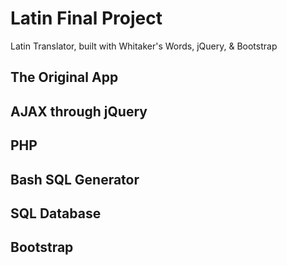 # Latin Final Project

Latin Translator, built with Whitaker's Words, jQuery, & Bootstrap

## The Original App

## AJAX through jQuery

## PHP

## Bash SQL Generator

## SQL Database

## Bootstrap
